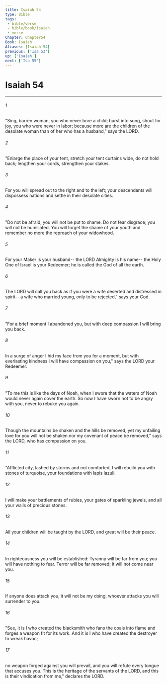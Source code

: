 ```yaml
---
title: Isaiah 54
type: Bible
tags:
 - bible/verse
 - bible/book/Isaiah
 - verse
Chapter: Chapter54
Book: Isaiah
Aliases: [Isaiah 54]
previous: ['Isa 53']
up: ['Isaiah']
next: ['Isa 55']
---
```

# Isaiah 54

***


###### 1 
"Sing, barren woman, you who never bore a child; burst into song, shout for joy, you who were never in labor; because more are the children of the desolate woman than of her who has a husband," says the LORD. 

###### 2 
"Enlarge the place of your tent, stretch your tent curtains wide, do not hold back; lengthen your cords, strengthen your stakes. 

###### 3 
For you will spread out to the right and to the left; your descendants will dispossess nations and settle in their desolate cities. 

###### 4 
"Do not be afraid; you will not be put to shame. Do not fear disgrace; you will not be humiliated. You will forget the shame of your youth and remember no more the reproach of your widowhood. 

###### 5 
For your Maker is your husband-- the LORD Almighty is his name-- the Holy One of Israel is your Redeemer; he is called the God of all the earth. 

###### 6 
The LORD will call you back as if you were a wife deserted and distressed in spirit-- a wife who married young, only to be rejected," says your God. 

###### 7 
"For a brief moment I abandoned you, but with deep compassion I will bring you back. 

###### 8 
In a surge of anger I hid my face from you for a moment, but with everlasting kindness I will have compassion on you," says the LORD your Redeemer. 

###### 9 
"To me this is like the days of Noah, when I swore that the waters of Noah would never again cover the earth. So now I have sworn not to be angry with you, never to rebuke you again. 

###### 10 
Though the mountains be shaken and the hills be removed, yet my unfailing love for you will not be shaken nor my covenant of peace be removed," says the LORD, who has compassion on you. 

###### 11 
"Afflicted city, lashed by storms and not comforted, I will rebuild you with stones of turquoise, your foundations with lapis lazuli. 

###### 12 
I will make your battlements of rubies, your gates of sparkling jewels, and all your walls of precious stones. 

###### 13 
All your children will be taught by the LORD, and great will be their peace. 

###### 14 
In righteousness you will be established: Tyranny will be far from you; you will have nothing to fear. Terror will be far removed; it will not come near you. 

###### 15 
If anyone does attack you, it will not be my doing; whoever attacks you will surrender to you. 

###### 16 
"See, it is I who created the blacksmith who fans the coals into flame and forges a weapon fit for its work. And it is I who have created the destroyer to wreak havoc; 

###### 17 
no weapon forged against you will prevail, and you will refute every tongue that accuses you. This is the heritage of the servants of the LORD, and this is their vindication from me," declares the LORD. 

